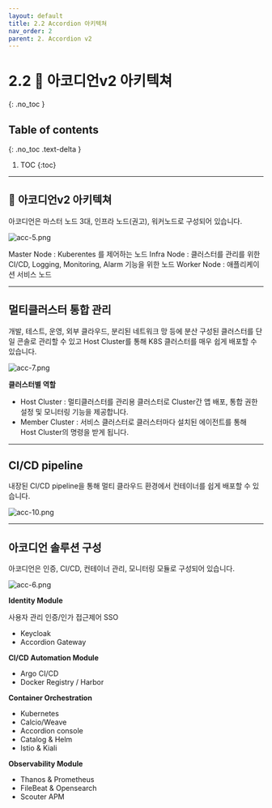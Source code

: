 ```yaml
---
layout: default
title: 2.2 Accordion 아키텍쳐
nav_order: 2
parent: 2. Accordion v2
---
```


# 2.2 📖 아코디언v2 아키텍쳐
{: .no_toc }

## Table of contents
{: .no_toc .text-delta }

1. TOC
{:toc}

---


## 📖 아코디언v2 아키텍쳐

아코디언은 마스터 노드 3대, 인프라 노드(권고), 워커노드로 구성되어 있습니다.

![acc-5.png](/assets/images/accordion/acc-5.png)

Master Node : Kuberentes 를 제어하는 노드
Infra Node : 클러스터를 관리를 위한 CI/CD, Logging, Monitoring, Alarm 기능을 위한 노드
Worker Node : 애플리케이션 서비스 노드


---

## 멀티클러스터 통합 관리
개발, 테스트, 운영, 외부 클라우드, 분리된 네트워크 망 등에 분산 구성된 클러스터를 단일 콘솔로 관리할 수 있고 Host Cluster를 통해 K8S 클러스터를 매우 쉽게 배포할 수 있습니다.

![acc-7.png](/assets/images/accordion/acc-7.png)


**클러스터별 역할**

- Host Cluster : 멀티클러스터를 관리용 클러스터로 Cluster간 앱 배포, 통합 권한 설정 및 모니터링 기능을 제공합니다.
- Member Cluster : 서비스 클러스터로 클러스터마다 설치된 에이전트를 통해 Host Cluster의 명령을 받게 됩니다.


---

## CI/CD pipeline
내장된 CI/CD pipeline을 통해 멀티 클라우드 환경에서 컨테이너를 쉽게 배포할 수 있습니다.

![acc-10.png](/assets/images/accordion/acc-10.png)

---

## 아코디언 솔루션 구성

아코디언은 인증, CI/CD, 컨테이너 관리, 모니터링 모듈로 구성되어 있습니다.

![acc-6.png](/assets/images/accordion/acc-6.png)

**Identity Module**

사용자 관리 인증/인가 접근제어 SSO

- Keycloak
- Accordion Gateway

**CI/CD Automation Module**

- Argo CI/CD
- Docker Registry / Harbor

**Container Orchestration**

- Kubernetes
- Calcio/Weave
- Accordion console
- Catalog & Helm
- Istio & Kiali

**Observability Module**

- Thanos & Prometheus
- FileBeat & Opensearch
- Scouter APM